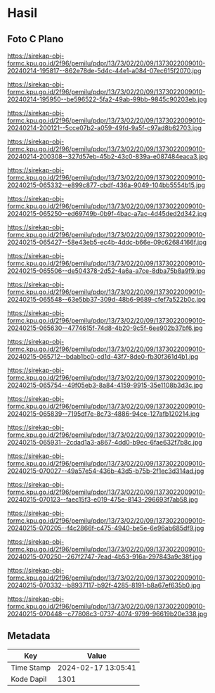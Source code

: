 # Hasil

## Foto C Plano

https://sirekap-obj-formc.kpu.go.id/2f96/pemilu/pdpr/13/73/02/20/09/1373022009010-20240214-195817--862e78de-5d4c-44e1-a084-07ec615f2070.jpg

https://sirekap-obj-formc.kpu.go.id/2f96/pemilu/pdpr/13/73/02/20/09/1373022009010-20240214-195950--be596522-5fa2-49ab-99bb-9845c90203eb.jpg

https://sirekap-obj-formc.kpu.go.id/2f96/pemilu/pdpr/13/73/02/20/09/1373022009010-20240214-200121--5cce07b2-a059-49fd-9a5f-c97ad8b62703.jpg

https://sirekap-obj-formc.kpu.go.id/2f96/pemilu/pdpr/13/73/02/20/09/1373022009010-20240214-200308--327d57eb-45b2-43c0-839a-e087484eaca3.jpg

https://sirekap-obj-formc.kpu.go.id/2f96/pemilu/pdpr/13/73/02/20/09/1373022009010-20240215-065332--e899c877-cbdf-436a-9049-104bb5554b15.jpg

https://sirekap-obj-formc.kpu.go.id/2f96/pemilu/pdpr/13/73/02/20/09/1373022009010-20240215-065250--ed69749b-0b9f-4bac-a7ac-4d45ded2d342.jpg

https://sirekap-obj-formc.kpu.go.id/2f96/pemilu/pdpr/13/73/02/20/09/1373022009010-20240215-065427--58e43eb5-ec4b-4ddc-b66e-09c62684166f.jpg

https://sirekap-obj-formc.kpu.go.id/2f96/pemilu/pdpr/13/73/02/20/09/1373022009010-20240215-065506--de504378-2d52-4a6a-a7ce-8dba75b8a9f9.jpg

https://sirekap-obj-formc.kpu.go.id/2f96/pemilu/pdpr/13/73/02/20/09/1373022009010-20240215-065548--63e5bb37-309d-48b6-9689-cfef7a522b0c.jpg

https://sirekap-obj-formc.kpu.go.id/2f96/pemilu/pdpr/13/73/02/20/09/1373022009010-20240215-065630--4774615f-74d8-4b20-9c5f-6ee902b37bf6.jpg

https://sirekap-obj-formc.kpu.go.id/2f96/pemilu/pdpr/13/73/02/20/09/1373022009010-20240215-065712--bdab1bc0-cd1d-43f7-8de0-fb30f361d4b1.jpg

https://sirekap-obj-formc.kpu.go.id/2f96/pemilu/pdpr/13/73/02/20/09/1373022009010-20240215-065754--49f05eb3-8a84-4159-9915-35e1108b3d3c.jpg

https://sirekap-obj-formc.kpu.go.id/2f96/pemilu/pdpr/13/73/02/20/09/1373022009010-20240215-065839--7195df7e-8c73-4886-94ce-127afb120214.jpg

https://sirekap-obj-formc.kpu.go.id/2f96/pemilu/pdpr/13/73/02/20/09/1373022009010-20240215-065931--2cdad1a3-a867-4dd0-b9ec-6fae632f7b8c.jpg

https://sirekap-obj-formc.kpu.go.id/2f96/pemilu/pdpr/13/73/02/20/09/1373022009010-20240215-070027--49a57e54-436b-43d5-b75b-2f1ec3d314ad.jpg

https://sirekap-obj-formc.kpu.go.id/2f96/pemilu/pdpr/13/73/02/20/09/1373022009010-20240215-070123--faec15f3-e019-475e-8143-296693f7ab58.jpg

https://sirekap-obj-formc.kpu.go.id/2f96/pemilu/pdpr/13/73/02/20/09/1373022009010-20240215-070205--f4c2866f-c475-4940-be5e-6e96ab685df9.jpg

https://sirekap-obj-formc.kpu.go.id/2f96/pemilu/pdpr/13/73/02/20/09/1373022009010-20240215-070250--267f2747-7ead-4b53-916a-297843a9c38f.jpg

https://sirekap-obj-formc.kpu.go.id/2f96/pemilu/pdpr/13/73/02/20/09/1373022009010-20240215-070332--b8937117-b92f-4285-8191-b8a67ef635b0.jpg

https://sirekap-obj-formc.kpu.go.id/2f96/pemilu/pdpr/13/73/02/20/09/1373022009010-20240215-070448--c77808c3-0737-4074-9799-96619b20e338.jpg


## Metadata

| Key        | Value               |
| ---------- | ------------------- |
| Time Stamp | 2024-02-17 13:05:41 |
| Kode Dapil | 1301                |



